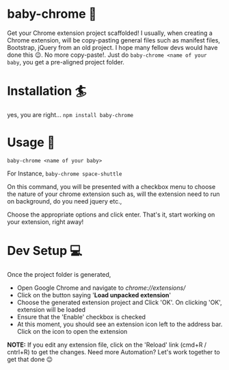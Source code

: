 # baby-chrome 👶
Get your Chrome extension project scaffolded! I usually, when creating a Chrome extension, will be copy-pasting general files such as manifest files, Bootstrap, jQuery from an old project. I hope many fellow devs would have done this 😉. No more copy-paste!. Just do `baby-chrome <name of your baby`, you get a pre-aligned project folder.

# Installation 🏄
yes, you are right... `npm install baby-chrome`

# Usage 🏹
`baby-chrome <name of your baby>`

For Instance, `baby-chrome space-shuttle`

On this command, you will be presented with a checkbox menu to choose the nature of your chrome extension such as, will the extension need to run on background, do you need jquery etc.,

Choose the appropriate options and click enter. That's it, start working on your extension, right away!

# Dev Setup 💻
Once the project folder is generated,

* Open Google Chrome and navigate to *chrome://extensions/*
* Click on the button saying '**Load unpacked extension**'
* Choose the generated extension project and Click 'OK'. On clicking 'OK', extension will be loaded
* Ensure that the 'Enable' checkbox is checked
* At this moment, you should see an extension icon left to the address bar. Click on the icon to open the extension

**NOTE:** If you edit any extension file, click on the 'Reload' link (cmd+R / cntrl+R) to get the changes.
Need more Automation? Let's work together to get that done 😉
